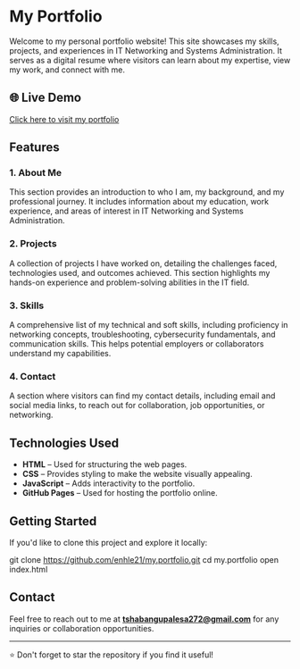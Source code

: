 # My Portfolio

Welcome to my personal portfolio website! This site showcases my skills, projects, and experiences in IT Networking and Systems Administration.
It serves as a digital resume where visitors can learn about my expertise, view my work, and connect with me.

## 🌐 Live Demo
[Click here to visit my portfolio](https://enhle21.github.io/my.portfolio/)

##  Features
### 1. **About Me**
This section provides an introduction to who I am, my background, and my professional journey.
It includes information about my education, work experience, and areas of interest in IT Networking and Systems Administration.

### 2. **Projects**
A collection of projects I have worked on, detailing the challenges faced, technologies used, and outcomes achieved.
This section highlights my hands-on experience and problem-solving abilities in the IT field.

### 3. **Skills**
A comprehensive list of my technical and soft skills, including proficiency in networking concepts, troubleshooting, cybersecurity fundamentals,
and communication skills. This helps potential employers or collaborators understand my capabilities.

### 4. **Contact**
A section where visitors can find my contact details, including email and social media links, to reach out for collaboration, job opportunities, or networking.

##  Technologies Used
- **HTML** – Used for structuring the web pages.
- **CSS** – Provides styling to make the website visually appealing.
- **JavaScript** – Adds interactivity to the portfolio.
- **GitHub Pages** – Used for hosting the portfolio online.

## Getting Started
If you'd like to clone this project and explore it locally:

git clone https://github.com/enhle21/my.portfolio.git
cd my.portfolio
open index.html

## Contact
Feel free to reach out to me at **tshabangupalesa272@gmail.com** for any inquiries or collaboration opportunities.

---

⭐ Don't forget to star the repository if you find it useful!

